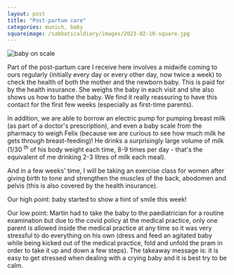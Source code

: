 ```yaml
---
layout: post
title: "Post-partum care"
categories: munich, baby
squareimage: /sabbaticaldiary/images/2023-02-10-square.jpg
---
```

<img src="/sabbaticaldiary/images/2023-02-10.jpg" alt="baby on scale" class="center">

Part of the post-partum care I receive here involves a midwife coming to ours regularly (initially every day or every other day, now twice a week) to check the health of both the mother and the newborn baby. This is paid for by the health insurance. She weighs the baby in each visit and she also shows us how to bathe the baby. We find it really reassuring to have this contact for the first few weeks (especially as first-time parents).

In addition, we are able to borrow an electric pump for pumping breast milk (as part of a doctor's prescription), and even a baby scale from the pharmacy to weigh Felix (because we are curious to see how much milk he gets through breast-feeding)! He drinks a surprisingly large volume of milk (1/30 <sup>th</sup> of his body weight each time, 8-9 times per day - that's the equivalent of me drinking 2-3 litres of milk each meal).

And in a few weeks' time, I will be taking an exercise class for women after giving birth to tone and strengthen the muscles of the back, abodomen and pelvis (this is also covered by the health insurance).

Our high point: baby started to show a hint of smile this week! 

Our low point: Martin had to take the baby to the paediatrician for a routine examination but due to the covid policy at the medical practice, only one parent is allowed inside the medical practice at any time so it was very stressful to do everything on his own (dress and feed an agitated baby while being kicked out of the medical practice, fold and unfold the pram in order to take it up and down a few steps). The takeaway message is: it is easy to get stressed when dealing with a crying baby and it is best try to be calm.